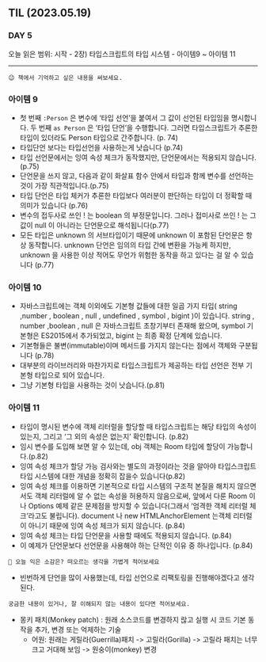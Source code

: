 ## TIL (2023.05.19)

### DAY 5

오늘 읽은 범위: 시작 - 2장) 타입스크립트의 타입 시스템 - 아이템9 ~ 아이템 11

---

```
😉 책에서 기억하고 싶은 내용을 써보세요.
```

### 아이템 9

- 첫 번째 `:Person` 은 변수에 ‘타입 선언’을 붙여서 그 값이 선언된 타입임을 명시합니다.
  두 번째 `as Person` 은 ‘타입 단언’을 수행합니다. 그러면 타입스크립트가 추론한 타입이 있더라도 Person 타입으로 간주합니다. (p. 74)
- 타입단언 보다는 타입선언을 사용하는게 낫습니다 (p.74)
- 타입 선언문에서는 잉여 속성 체크가 동작했지만, 단언문에서는 적용되지 않습니다.(p.75)
- 단언문을 쓰지 않고, 다음과 같이 화살표 함수 안에서 타입과 함께 변수를 선언하는 것이 가장 직관적입니다.(p.75)
- 타입 단언은 타입 체커가 추론한 타입보다 여러분이 판단하는 타입이 더 정확할 때 의미가 있습니다 (p.76)
- 변수의 접두사로 쓰인 ! 는 boolean 의 부정문입니다. 그러나 접미사로 쓰인 ! 는 그 값이 null 이 아니라는 단언문으로 해석됩니다(p.77)
- 모든 타입은 unknown 의 서브타입이기 때문에 unknown 이 포함된 단언문은 항상 동작합니다.
  unknown 단언은 임의의 타입 간에 변환을 가능케 하지만, unknown 을 사용한 이상 적어도 무언가 위험한 동작을 하고 있다는 걸 알 수 있습니다 (p.77)

### 아이템 10

- 자바스크립트에는 객체 이외에도 기본형 값들에 대한 일곱 가지 타입( string ,number , boolean , null , undefined , symbol , bigint )이 있습니다.
  string , number ,boolean , null 은 자바스크립트 초창기부터 존재해 왔으며, symbol 기본형은 ES2015에서 추가되었고, bigint 는 최종 확정 단계에 있습니다.
- 기본형들은 불변(immutable)이며 메서드를 가지지 않는다는 점에서 객체와 구분됩니다 (p.78)
- 대부분의 라이브러리와 마찬가지로 타입스크립트가 제공하는 타입 선언은 전부 기본형 타입으로 되어 있습니다.
- 그냥 기본형 타입을 사용하는 것이 낫습니다.(p.81)

### 아이템 11

- 타입이 명시된 변수에 객체 리터럴을 할당할 때 타입스크립트는 해당 타입의 속성이 있는지, 그리고 ‘그 외의 속성은 없는지’ 확인합니다. (p.82)
- 임시 변수를 도입해 보면 알 수 있는데, obj 객체는 Room 타입에 할당이 가능합니다.(p.82)
- 잉여 속성 체크가 할당 가능 검사와는 별도의 과정이라는 것을 알아야 타입스크립트 타입 시스템에 대한 개념을 정확히 잡을수 있습니다(p.82)
- 잉여 속성 체크를 이용하면 기본적으로 타입 시스템의 구조적 본질을 해치지 않으면서도 객체 리터럴에 알 수 없는 속성을 허용하지 않음으로써,
  앞에서 다룬 Room 이나 Options 예제 같은 문제점을 방지할 수 있습니다(그래서 ‘엄격한 객체 리터럴 체크’라고도 불립니다).
  document 나 new HTMLAnchorElement 는객체 리터럴이 아니기 때문에 잉여 속성 체크가 되지 않습니다. (p.84)
- 잉여 속성 체크는 타입 단언문을 사용할 때에도 적용되지 않습니다. (p.84)
- 이 예제가 단언문보다 선언문을 사용해야 하는 단적인 이유 중 하나입니다. (p.84)

```
🤔 오늘 익은 소감은? 떠오르는 생각을 가볍게 적어보세요
```

- 빈번하게 단언을 많이 사용했는데, 타입 선언으로 리팩토링을 진행해야겠다고 생각된다.

```
궁금한 내용이 있거나, 잘 이해되지 않는 내용이 있다면 적어보세요.
```

- 몽키 패치(Monkey patch) : 원래 소스코드를 변경하지 랂고 실행 시 코드 기본 동작을 추가, 변경 또는 억제하는 기술
  - 어원: 원래는 게릴라(Guerrilla)패치 -> 고릴라(Gorilla) -> 고릴라 패치는 너무 크고 거대해 보임 -> 원숭이(monkey) 변경
